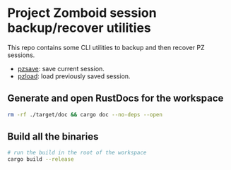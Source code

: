 # Project Zomboid session backup/recover utilities

This repo contains some CLI utilities to backup and then recover PZ sessions.

-   [pzsave](./pzsave): save current session.
-   [pzload](./pzload): load previously saved session.

## Generate and open RustDocs for the workspace

```bash
rm -rf ./target/doc && cargo doc --no-deps --open
```

## Build all the binaries

```bash
# run the build in the root of the workspace
cargo build --release
```
